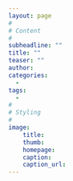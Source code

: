 ```yaml
---
layout: page
#
# Content
#
subheadline: ""
title: ""
teaser: ""
author:
categories:
  -
tags:
  -
#
# Styling
#
image:
    title:
    thumb:
    homepage:
    caption:
    caption_url:
---
```





 [1]: #
 [2]: #
 [3]: #
 [4]: #
 [5]: #
 [6]: #
 [7]: #
 [8]: #
 [9]: #
 [10]: #
